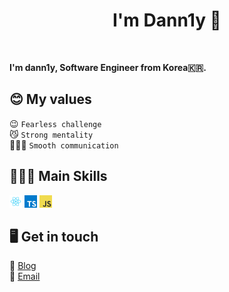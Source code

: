 # <div align="center"> I'm Dann1y 👋 </div>

<br />

<strong>I'm dann1y, Software Engineer from Korea🇰🇷.</strong>

## 😊 My values

😉 `Fearless challenge`<br />
😼 `Strong mentality`<br />
💁🏻‍♂️ `Smooth communication`<br />

## 👨🏻‍💻 Main Skills

<p>
<code><img height="20" src="https://raw.githubusercontent.com/github/explore/80688e429a7d4ef2fca1e82350fe8e3517d3494d/topics/react/react.png" style="max-width:100%;"></code>
<code><img height="20" src="https://raw.githubusercontent.com/github/explore/80688e429a7d4ef2fca1e82350fe8e3517d3494d/topics/typescript/typescript.png" style="max-width:100%;"></code>
<code><img height="20" src="https://raw.githubusercontent.com/github/explore/80688e429a7d4ef2fca1e82350fe8e3517d3494d/topics/javascript/javascript.png" style="max-width:100%;"></code>
</p>

## 🖥 Get in touch

📄 [Blog](https://docs.essential-dev.blog/) <br />
📮 [Email](leedanny0102@gmail.com)

<!--
**skypedanny/skypedanny** is a ✨ _special_ ✨ repository because its `README.md` (this file) appears on your GitHub profile.

Here are some ideas to get you started:

- 🔭 I’m currently working on ...
- 🌱 I’m currently learning ...
- 👯 I’m looking to collaborate on ...
- 🤔 I’m looking for help with ...
- 💬 Ask me about ...
- 📫 How to reach me: ...
- 😄 Pronouns: ...
- ⚡ Fun fact: ...
-->
